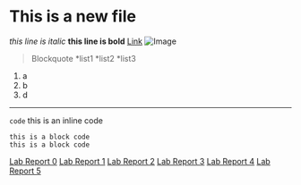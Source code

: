 # This is a new file
*this line is italic*
**this line is bold**
[Link](https://jiayid77.github.io/cse15l-lab-reports/)
![Image](https://www.rd.com/wp-content/uploads/2021/01/GettyImages-1175550351.jpg)
> Blockquote
*list1
*list2
*list3
1. a
2. b
3. d
---
`code` this is an inline code
```
this is a block code
this is a block code
```
[Lab Report 0](https://jiayid77.github.io/cse15l-lab-reports/lab-report-1-week-0.html)
[Lab Report 1](https://jiayid77.github.io/cse15l-lab-reports/lab-report-2-week-1.html)
[Lab Report 2](https://jiayid77.github.io/cse15l-lab-reports/lab-report-2-week-3.html)
[Lab Report 3](https://jiayid77.github.io/cse15l-lab-reports/lab-report-3-week-5.html)
[Lab Report 4](https://jiayid77.github.io/cse15l-lab-reports/lab-report-4-week-7.html)
[Lab Report 5](https://jiayid77.github.io/cse15l-lab-reports/lab-report-5-week-9.html)
